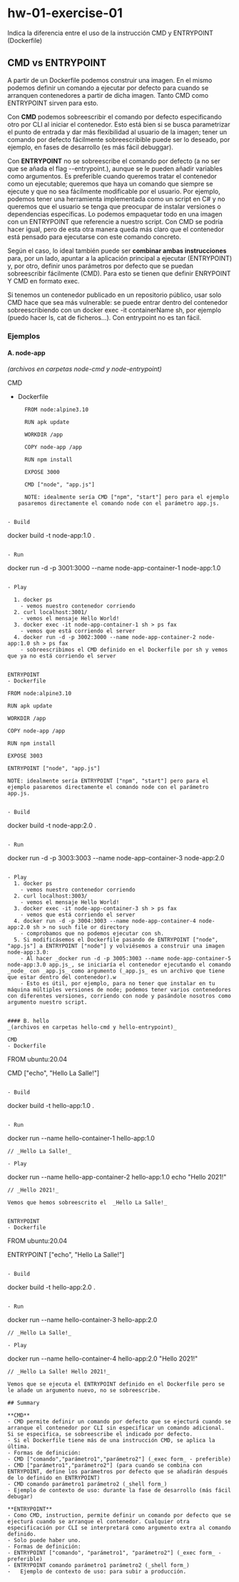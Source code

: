 # hw-01-exercise-01

Indica la diferencia entre el uso de la instrucción CMD y ENTRYPOINT
(Dockerfile)

## CMD vs ENTRYPOINT

A partir de un Dockerfile podemos construir una imagen. En el mismo podemos definir un comando a ejecutar por defecto para cuando se arranquen contenedores a partir de dicha imagen. Tanto CMD como ENTRYPOINT sirven para esto.

Con **CMD** podemos sobreescribir el comando por defecto especificando otro por CLI al iniciar el contenedor. Esto está bien si se busca parametrizar el punto de entrada y dar más flexibilidad al usuario de la imagen; tener un comando por defecto fácilmente sobreescribible puede ser lo deseado, por ejemplo, en fases de desarrollo (es más fácil debuggar).

Con **ENTRYPOINT** no se sobreescribe el comando por defecto (a no ser que se añada el flag --entrypoint.), aunque se le pueden añadir variables como argumentos. Es preferible cuando queremos tratar el contenedor como un ejecutable; queremos que haya un comando que siempre se ejecute y que no sea fácilmente modificable por el usuario. Por ejemplo, podemos tener una herramienta implementada como un script en C# y no queremos que el usuario se tenga que preocupar de instalar versiones o dependencias específicas. Lo podemos empaquetar todo en una imagen con un ENTRYPOINT que referencie a nuestro script. Con CMD se podría hacer igual, pero de esta otra manera queda más claro que el contenedor está pensado para ejecutarse con este comando concreto.

Según el caso, lo ideal también puede ser **combinar ambas instrucciones** para, por un lado, apuntar a la aplicación principal a ejecutar (ENTRYPOINT) y, por otro, definir unos parámetros por defecto que se puedan sobreescribir fácilmente (CMD). Para esto se tienen que definir ENRYPOINT Y CMD en formato exec.

Si tenemos un contenedor publicado en un repositorio público, usar solo CMD hace que sea más vulnerable: se puede entrar dentro del contenedor sobreescribiendo con un docker exec -it containerName sh, por ejemplo (puedo hacer ls, cat de ficheros...). Con entrypoint no es tan fácil.

### Ejemplos

#### A. node-app
_(archivos en carpetas node-cmd y node-entrypoint)_

CMD
  - Dockerfile
    ~~~
      FROM node:alpine3.10

      RUN apk update

      WORKDIR /app

      COPY node-app /app

      RUN npm install

      EXPOSE 3000

      CMD ["node", "app.js"]

      NOTE: idealmente sería CMD ["npm", "start"] pero para el ejemplo pasaremos directamente el comando node con el parámetro app.js.
  ~~~

  - Build
  ~~~
  docker build -t node-app:1.0 .
  ~~~

  - Run
  ~~~
  docker run -d -p 3001:3000 --name node-app-container-1 node-app:1.0
  ~~~

  - Play

    1. docker ps
      - vemos nuestro contenedor corriendo
    2. curl localhost:3001/
      - vemos el mensaje Hello World!
    3. docker exec -it node-app-container-1 sh > ps fax
      - vemos que está corriendo el server
    4. docker run -d -p 3002:3000 --name node-app-container-2 node-app:1.0 sh > ps fax
      - sobreescribimos el CMD definido en el Dockerfile por sh y vemos que ya no está corriendo el server


ENTRYPOINT
  - Dockerfile
  ~~~
    FROM node:alpine3.10

    RUN apk update

    WORKDIR /app

    COPY node-app /app

    RUN npm install

    EXPOSE 3003

    ENTRYPOINT ["node", "app.js"]

    NOTE: idealmente sería ENTRYPOINT ["npm", "start"] pero para el ejemplo pasaremos directamente el comando node con el parámetro app.js.
  ~~~

  - Build
  ~~~
  docker build -t node-app:2.0 .
  ~~~

  - Run
  ~~~
  docker run -d -p 3003:3003 --name node-app-container-3 node-app:2.0
  ~~~

  - Play
    1. docker ps
      - vemos nuestro contenedor corriendo
    2. curl localhost:3003/
      - vemos el mensaje Hello World!
    3. docker exec -it node-app-container-3 sh > ps fax
      - vemos que está corriendo el server
    4. docker run -d -p 3004:3003 --name node-app-container-4 node-app:2.0 sh > no such file or directory
      - comprobamos que no podemos ejecutar con sh.
    5. Si modificásemos el Dockerfile pasando de ENTRYPOINT ["node", "app.js"] a ENTRYPOINT ["node"] y volviésemos a construir una imagen node-app:3.0:
      - Al hacer _docker run -d -p 3005:3003 --name node-app-container-5 node-app:3.0 app.js_, se iniciaría el contenedor ejecutando el comando _node_ con _app.js_ como argumento (_app.js_ es un archivo que tiene que estar dentro del contenedor).w
      - Esto es útil, por ejemplo, para no tener que instalar en tu máquina múltiples versiones de node; podemos tener varios contenedores con diferentes versiones, corriendo con node y pasándole nosotros como argumento nuestro script.


#### B. hello
_(archivos en carpetas hello-cmd y hello-entrypoint)_

CMD
  - Dockerfile
  ~~~
  FROM ubuntu:20.04

  CMD ["echo", "Hello La Salle!"]
  ~~~

  - Build
  ~~~
  docker build -t hello-app:1.0 .
  ~~~

  - Run
  ~~~
  docker run --name hello-container-1 hello-app:1.0
  ~~~
  // _Hello La Salle!_

  - Play
  ~~~
  docker run --name hello-app-container-2 hello-app:1.0 echo "Hello 2021!"
  ~~~
  // _Hello 2021!_

  Vemos que hemos sobreescrito el  _Hello La Salle!_


ENTRYPOINT
  - Dockerfile
  ~~~
  FROM ubuntu:20.04

  ENTRYPOINT ["echo", "Hello La Salle!"]
  ~~~

  - Build
  ~~~
  docker build -t hello-app:2.0 .
  ~~~

  - Run
  ~~~
  docker run --name hello-container-3 hello-app:2.0
  ~~~
  // _Hello La Salle!_

  - Play
  ~~~
  docker run --name hello-container-4 hello-app:2.0 "Hello 2021!"
  ~~~
  // _Hello La Salle! Hello 2021!_

  Vemos que se ejecuta el ENTRYPOINT definido en el Dockerfile pero se le añade un argumento nuevo, no se sobreescribe.

## Summary

**CMD**
- CMD permite definir un comando por defecto que se ejecturá cuando se arranque el contenedor por CLI sin especificar un comando adicional. Si se especifica, se sobreescribe el indicado por defecto.
- Si el Dockerfile tiene más de una instrucción CMD, se aplica la última.
- Formas de definición:
  - CMD ["comando","parámetro1","parámetro2"] (_exec form_ - preferible)
  - CMD ["parámetro1","parámetro2"] (para cuando se combina con ENTRYPOINT, define los parámetros por defecto que se añadirán después de lo definido en ENTRYPOINT)
  - CMD comando parámetro1 parámetro2 (_shell form_)
- Ejemplo de contexto de uso: durante la fase de desarrollo (más fácil debugar)

**ENTRYPOINT**
- Como CMD, instruction, permite definir un comando por defecto que se ejecturá cuando se arranque el contenedor. Cualquier otra especificación por CLI se interpretará como argumento extra al comando definido.
- Solo puede haber uno.
- Formas de definición:
  - ENTRYPOINT ["comando", "parámetro1", "parámetro2"] (_exec form_ - preferible)
  - ENTRYPOINT comando parámetro1 parámetro2 (_shell form_)
-	Ejemplo de contexto de uso: para subir a producción.

